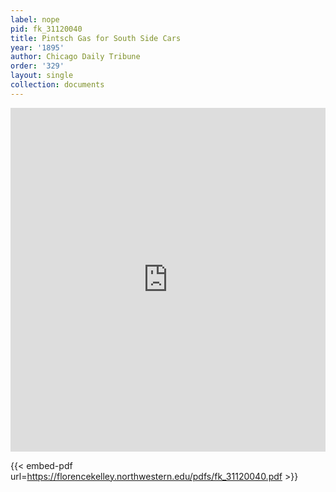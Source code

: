 ```yaml
---
label: nope
pid: fk_31120040
title: Pintsch Gas for South Side Cars
year: '1895'
author: Chicago Daily Tribune
order: '329'
layout: single
collection: documents
---
```

<iframe src="https://northwestern.app.box.com/embed/s/38ivseuevi5z84f0e0z5aizj1yytkuka?sortColumn=date&view=list" width="100%" height="550" frameborder="0" allowfullscreen webkitallowfullscreen msallowfullscreen></iframe>


{{< embed-pdf url=https://florencekelley.northwestern.edu/pdfs/fk_31120040.pdf >}}